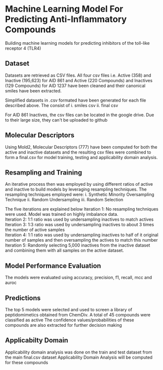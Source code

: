 # Machine Learning Model For Predicting Anti-Inflammatory Compounds
Building machine learning models for predicting inhibitors of the toll-like receptor 4 (TLR4)

## Dataset
Datasets are retrieved as CSV files.
All four csv files i.e. Active (358) and Inactive (195,623) for AID 861 and Active (220 Compounds) and Inactives (129 Compounds) for AID 1237 have been cleaned and their canonical smiles have been extracted.

Simplified datasets in .csv formated have been generated for each file described above.
The consist of 
  i.  smiles csv
  ii. final csv

For AID 861 Inactives, the csv files can be located in the google drive. Due to their large size, they can't be uploaded to github 

## Molecular Descriptors
Using Mold2, Molecular Descriptors (777) have been computed for both the active and inactive datasets and the resulting csv files were combined to form a final.csv for model training, testing and applicability domain analysis.

## Resampling and Training
An iterative process then was employed by using different ratios of active and inactive to build models by leveraging resampling techniques.
The resampling techniques employed were:
  i. Synthetic Minority Oversampling Technique
  ii. Random Undersampling
  iii. Random Selection
  
The five iterations are explained below
Iteration 1: No resampling techniques were used. Model was trained on highly imbalance data.<br>
Iteration 2: 1:1 ratio was used by undersampling inactives to match actives <br>
Iteration 3: 1:3 ratio was used by undersampling inactives to about 3 times the number of active samples <br>
Iteration 4: 1:1 ratio was used by undersampling inactives to half of it original number of samples and then oversampling the actives to match this number <br>
Iteration 5: Randomly selecting 5,000 inactives from the inactive dataset and combining them with all samples on the active dataset. <br>

## Model Performance Evaluation
The models were evaluated using accuracy, precision, f1, recall, mcc and auroc

## Predictions
The top 5 models were selected and used to screen a library of peptidomimetics obtained from ChemDiv.
A total of 45 compounds were classified as active
The confidence values/probabilities of these compounds are also extracted for further decision making

## Applicabilty Domain
Applicability domain analysis was done on the train and test dataset from the main final.csv dataset
Applicability Domain Analysis will be computed for these compounds
